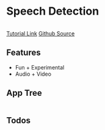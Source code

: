 # Speech Detection

<img src="" />

[Tutorial Link](https://courses.wesbos.com/account/access/5f602c40f8289514d0f9b6fc/view/194128242)
[Github Source](https://github.com/wesbos/JavaScript30/tree/master/23%20-%20Speech%20Synthesis)

## Features

- Fun + Experimental
- Audio + Video

## App Tree

```bash

```

## Todos